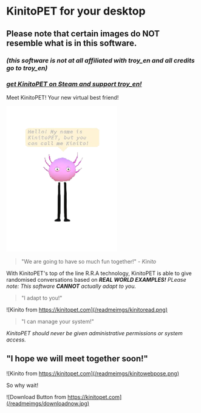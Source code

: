 # KinitoPET for your desktop
## Please note that certain images do **NOT** resemble what is in this software.
### _(this software is not at all affiliated with troy_en and all credits go to troy_en)_
### _[get KinitoPET on Steam and support troy_en!](https://store.steampowered.com/app/2075070/KinitoPET/)_


Meet KinitoPET! Your new virtual best friend!

![Kinito from the Software](/readmeimgs/kinitohello.png)

> "We are going to have so much fun together!" - _Kinito_


With KinitoPET's top of the line R.R.A technology, KinitoPET is able to give randomised conversations based on ***REAL WORLD EXAMPLES!***
_PLease note: This software **CANNOT** actually adapt to you._

> "I adapt to you!"

![Kinito from https://kinitopet.com](/readmeimgs/kinitoread.png)

> "I can manage your system!"

 _KinitoPET should never be given administrative permissions or system access._

## "I hope we will meet together soon!"

![Kinito from https://kinitopet.com](/readmeimgs/kinitowebpose.png)

So why wait!

![Download Button from https://kinitopet.com](/readmeimgs/downloadnow.jpg)
